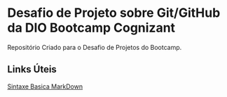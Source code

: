 # Desafio de Projeto sobre Git/GitHub da DIO Bootcamp Cognizant 
Repositório Criado para o Desafio de Projetos do Bootcamp. 

## Links Úteis
[Sintaxe Basica MarkDown](https://www.markdownguide.org/basic-syntax/)
